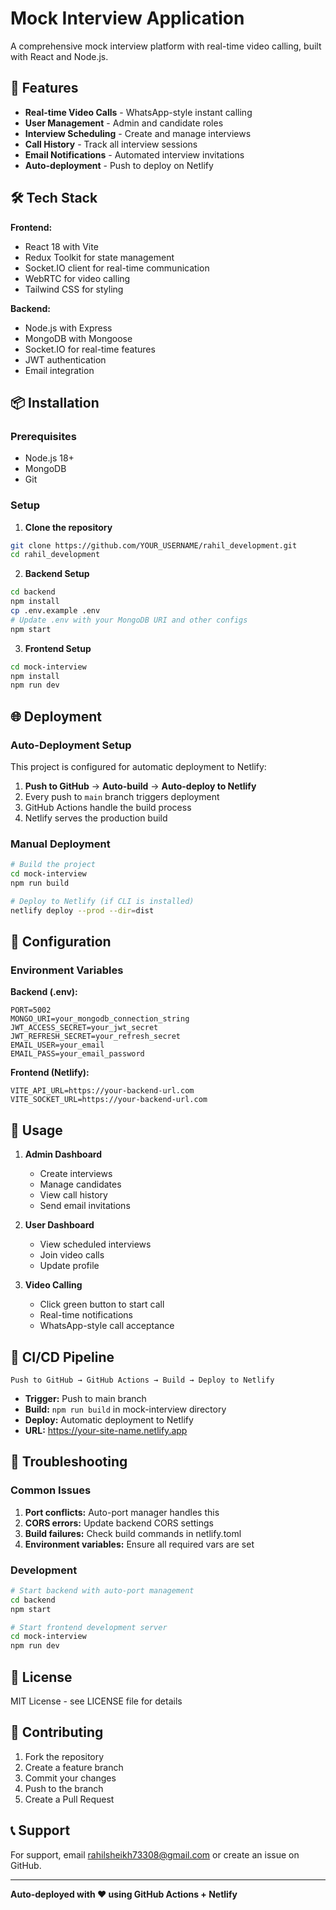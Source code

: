 # Mock Interview Application

A comprehensive mock interview platform with real-time video calling, built with React and Node.js.

## 🚀 Features

- **Real-time Video Calls** - WhatsApp-style instant calling
- **User Management** - Admin and candidate roles
- **Interview Scheduling** - Create and manage interviews
- **Call History** - Track all interview sessions
- **Email Notifications** - Automated interview invitations
- **Auto-deployment** - Push to deploy on Netlify

## 🛠️ Tech Stack

**Frontend:**
- React 18 with Vite
- Redux Toolkit for state management
- Socket.IO client for real-time communication
- WebRTC for video calling
- Tailwind CSS for styling

**Backend:**
- Node.js with Express
- MongoDB with Mongoose
- Socket.IO for real-time features
- JWT authentication
- Email integration

## 📦 Installation

### Prerequisites
- Node.js 18+
- MongoDB
- Git

### Setup

1. **Clone the repository**
```bash
git clone https://github.com/YOUR_USERNAME/rahil_development.git
cd rahil_development
```

2. **Backend Setup**
```bash
cd backend
npm install
cp .env.example .env
# Update .env with your MongoDB URI and other configs
npm start
```

3. **Frontend Setup**
```bash
cd mock-interview
npm install
npm run dev
```

## 🌐 Deployment

### Auto-Deployment Setup

This project is configured for automatic deployment to Netlify:

1. **Push to GitHub** → **Auto-build** → **Auto-deploy to Netlify**
2. Every push to `main` branch triggers deployment
3. GitHub Actions handle the build process
4. Netlify serves the production build

### Manual Deployment

```bash
# Build the project
cd mock-interview
npm run build

# Deploy to Netlify (if CLI is installed)
netlify deploy --prod --dir=dist
```

## 🔧 Configuration

### Environment Variables

**Backend (.env):**
```env
PORT=5002
MONGO_URI=your_mongodb_connection_string
JWT_ACCESS_SECRET=your_jwt_secret
JWT_REFRESH_SECRET=your_refresh_secret
EMAIL_USER=your_email
EMAIL_PASS=your_email_password
```

**Frontend (Netlify):**
```env
VITE_API_URL=https://your-backend-url.com
VITE_SOCKET_URL=https://your-backend-url.com
```

## 📱 Usage

1. **Admin Dashboard**
   - Create interviews
   - Manage candidates
   - View call history
   - Send email invitations

2. **User Dashboard**
   - View scheduled interviews
   - Join video calls
   - Update profile

3. **Video Calling**
   - Click green button to start call
   - Real-time notifications
   - WhatsApp-style call acceptance

## 🔄 CI/CD Pipeline

```
Push to GitHub → GitHub Actions → Build → Deploy to Netlify
```

- **Trigger:** Push to main branch
- **Build:** `npm run build` in mock-interview directory
- **Deploy:** Automatic deployment to Netlify
- **URL:** https://your-site-name.netlify.app

## 🐛 Troubleshooting

### Common Issues

1. **Port conflicts:** Auto-port manager handles this
2. **CORS errors:** Update backend CORS settings
3. **Build failures:** Check build commands in netlify.toml
4. **Environment variables:** Ensure all required vars are set

### Development

```bash
# Start backend with auto-port management
cd backend
npm start

# Start frontend development server
cd mock-interview
npm run dev
```

## 📄 License

MIT License - see LICENSE file for details

## 🤝 Contributing

1. Fork the repository
2. Create a feature branch
3. Commit your changes
4. Push to the branch
5. Create a Pull Request

## 📞 Support

For support, email rahilsheikh73308@gmail.com or create an issue on GitHub.

---

**Auto-deployed with ❤️ using GitHub Actions + Netlify**
